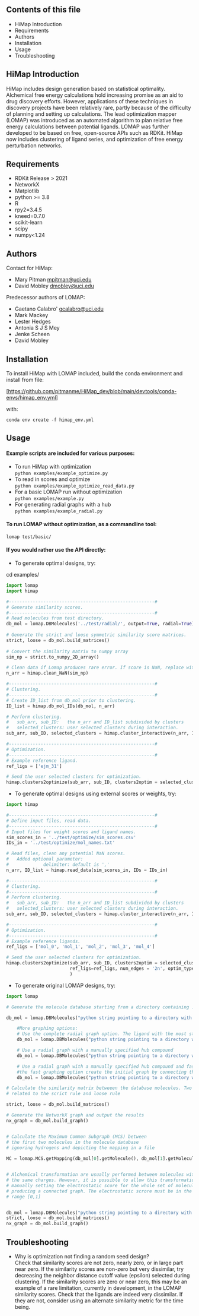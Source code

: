 ## Contents of this file

 * HiMap Introduction
 * Requirements
 * Authors
 * Installation
 * Usage
 * Troubleshooting

HiMap Introduction
-------

HiMap includes design generation based on statistical optimality. 
Alchemical free energy calculations hold increasing promise 
as an aid to drug discovery efforts. However, applications of 
these techniques in discovery projects have been relatively 
rare, partly because of the difficulty of planning and setting up 
calculations. The lead optimization mapper (LOMAP) was 
introduced as an automated algorithm to plan relative 
free energy calculations between potential ligands. LOMAP was further
developed to be based on free, open-source APIs such as RDKit. HiMap
now includes clustering of ligand series, and optimization of free
energy perturbation networks. 

Requirements
-------
* RDKit Release > 2021
* NetworkX
* Matplotlib 
* python >= 3.8
* R
* rpy2=3.4.5
* kneed=0.7.0
* scikit-learn
* scipy
* numpy<1.24


Authors
-------

Contact for HiMap:
* Mary Pitman <mpitman@uci.edu>
* David Mobley <dmobley@uci.edu>
    
Predecessor authors of LOMAP:  
* Gaetano Calabro' <gcalabro@uci.edu>
* Mark Mackey
* Lester Hedges
* Antonia S J S Mey
* Jenke Scheen
* David Mobley

Installation
-----

To install HiMap with LOMAP included, build the conda environment and install from file:

[https://github.com/pitmanme/HiMap_dev/blob/main/devtools/conda-envs/himap_env.yml]

with:

`conda env create -f himap_env.yml`


Usage
-----
#### Example scripts are included for various purposes:
* To run HiMap with optimization \
    `python examples/example_optimize.py`
* To read in scores and optimize \
    `python examples/example_optimize_read_data.py`
* For a basic LOMAP run without optimization \
    `python examples/example.py`
* For generating radial graphs with a hub \
    `python examples/example_radial.py`

#### To run LOMAP without optimization, as a commandline tool:
`
lomap test/basic/
`


#### If you would rather use the API directly:
* To generate optimal designs, try:

cd examples/

```python
import lomap
import himap

#-------------------------------------------------------#
# Generate similarity scores.
#-------------------------------------------------------#
# Read molecules from test directory.
db_mol = lomap.DBMolecules('../test/radial/', output=True, radial=True)
    
# Generate the strict and loose symmetric similarity score matrices.
strict, loose = db_mol.build_matrices()
    
# Convert the similarity matrix to numpy array
sim_np = strict.to_numpy_2D_array()

# Clean data if Lomap produces rare error. If score is NaN, replace with 0.0
n_arr = himap.clean_NaN(sim_np)

#-------------------------------------------------------#
# Clustering.
#-------------------------------------------------------#
# Create ID_list from db_mol prior to clustering.
ID_list = himap.db_mol_IDs(db_mol, n_arr)

# Perform clustering.
#   sub_arr, sub_ID:   the n_arr and ID_list subdivided by clusters
#   selected_clusters: user selected clusters during interaction.
sub_arr, sub_ID, selected_clusters = himap.cluster_interactive(n_arr, ID_list)

#-------------------------------------------------------#
# Optimization.
#-------------------------------------------------------#
# Example reference ligand.
ref_ligs = ['ejm_31']

# Send the user selected clusters for optimization.
himap.clusters2optimize(sub_arr, sub_ID, clusters2optim = selected_clusters, ref_ligs=ref_ligs)
```


* To generate optimal designs using external scores or weights, try:

```python
import himap

#-------------------------------------------------------#
# Define input files, read data.
#-------------------------------------------------------#
# Input files for weight scores and ligand names.
sim_scores_in = '../test/optimize/sim_scores.csv'
IDs_in = '../test/optimize/mol_names.txt'

# Read files, clean any potential NaN scores.
#   Added optional parameter:
#             delimiter: default is ','
n_arr, ID_list = himap.read_data(sim_scores_in, IDs = IDs_in)

#-------------------------------------------------------#
# Clustering.
#-------------------------------------------------------#
# Perform clustering.
#   sub_arr, sub_ID:   the n_arr and ID_list subdivided by clusters
#   selected_clusters: user selected clusters during interaction.
sub_arr, sub_ID, selected_clusters = himap.cluster_interactive(n_arr, ID_list)

#-------------------------------------------------------#
# Optimization.
#-------------------------------------------------------#
# Example reference ligands.
ref_ligs = ['mol_0', 'mol_1', 'mol_2', 'mol_3', 'mol_4']

# Send the user selected clusters for optimization.
himap.clusters2optimize(sub_arr, sub_ID, clusters2optim = selected_clusters,
                        ref_ligs=ref_ligs, num_edges = '2n', optim_types = ['A', 'D']
                        )
```


* To generate original LOMAP designs, try:

```python
import lomap

# Generate the molecule database starting from a directory containing .mol2 files

db_mol = lomap.DBMolecules("python string pointing to a directory with mol2 files", output=True)

    #More graphing options:
    # Use the complete radial graph option. The ligand with the most structural similarity to all of the others will be picked as the 'lead compounds' and used as the central compound.
    db_mol = lomap.DBMolecules("python string pointing to a directory with mol2 files", output=True, radial=True)

    # Use a radial graph with a manually specified hub compound
    db_mol = lomap.DBMolecules("python string pointing to a directory with mol2 files", output=True, radial=True, hub=filename.mol2)

    # Use a radial graph with a manually specified hub compound and fast graphing option
    #the fast graphing option create the initial graph by connecting the hub ligand with the possible surrounding ligands and add surrounding edges based on the similarities accoss surrounding nodes
    db_mol = lomap.DBMolecules("python string pointing to a directory with mol2 files", output=True, radial=True, hub=filename.mol2, fast=True)

# Calculate the similarity matrix betweeen the database molecules. Two molecules are generated
# related to the scrict rule and loose rule 

strict, loose = db_mol.build_matrices()

# Generate the NetworkX graph and output the results
nx_graph = db_mol.build_graph() 


# Calculate the Maximum Common Subgraph (MCS) between 
# the first two molecules in the molecule database 
# ignoring hydrogens and depicting the mapping in a file
    
MC = lomap.MCS.getMapping(db_mol[0].getMolecule(), db_mol[1].getMolecule(), hydrogens=False, fname='mcs.png')


# Alchemical transformation are usually performed between molecules with
# the same charges. However, it is possible to allow this transformation
# manually setting the electrostatic score for the whole set of molecules 
# producing a connected graph. The electrostatic scrore must be in the 
# range [0,1]


db_mol = lomap.DBMolecules("python string pointing to a directory with mol2 files", output=True, ecrscore=0.1)
strict, loose = db_mol.build_matrices()
nx_graph = db_mol.build_graph() 
```

Troubleshooting
-----
* Why is optimization not finding a random seed design? \
Check that similarity scores are not zero, nearly zero, or in large part near zero. If the similarity scores are non-zero but very dissimilar, try decreasing the neighbor distance cutoff value (epsilon) selected during clustering. If the similarity scores are zero or near zero, this may be an example of a rare limitation, currently in development, in the LOMAP similarity scores. Check that the ligands are indeed very dissimilar. If they are not, consider using an alternate similarity metric for the time being.
